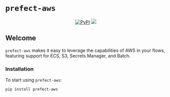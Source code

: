 # `prefect-aws`

<p align="center">
    <a href="https://pypi.python.org/pypi/prefect-aws/" alt="PyPI version">
        <img alt="PyPI" src="https://img.shields.io/pypi/v/prefect-aws?color=26272B&labelColor=090422"></a>
    <a href="https://pepy.tech/badge/prefect-aws/" alt="Downloads">
        <img src="https://img.shields.io/pypi/dm/prefect-aws?color=26272B&labelColor=090422" /></a>
</p>

## Welcome

`prefect-aws` makes it easy to leverage the capabilities of AWS in your flows, featuring support for ECS, S3, Secrets Manager, and Batch.

### Installation

To start using `prefect-aws`:

```bash
pip install prefect-aws
```

